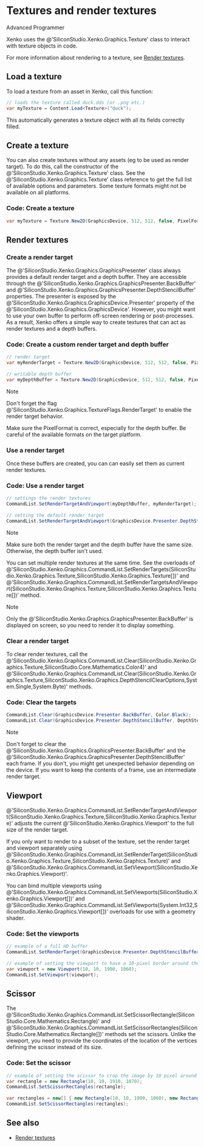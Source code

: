 # Textures and render textures

<span class="label label-doc-level">Advanced</span>
<span class="label label-doc-audience">Programmer</span>

Xenko uses the @'SiliconStudio.Xenko.Graphics.Texture' class to interact with texture objects in code.

For more information about rendering to a texture, see [Render textures](../graphics-compositor/render-textures.md).

## Load a texture

To load a texture from an asset in Xenko, call this function:

```cs
// loads the texture called duck.dds (or .png etc.)
var myTexture = Content.Load<Texture>("duck");
```

This automatically generates a texture object with all its fields correctly filled.

## Create a texture

You can also create textures without any assets (eg to be used as render target). To do this, call the constructor of the @'SiliconStudio.Xenko.Graphics.Texture' class. See the @'SiliconStudio.Xenko.Graphics.Texture' class reference to get the full list of available options and parameters. Some texture formats might not be available on all platforms.

### Code: Create a texture

```cs
var myTexture = Texture.New2D(GraphicsDevice, 512, 512, false, PixelFormat.R8G8B8A8_UNorm, TextureFlags.ShaderResource);
```

## Render textures

### Create a render target

The @'SiliconStudio.Xenko.Graphics.GraphicsPresenter' class always provides a default render target and a depth buffer. They are accessible through the @'SiliconStudio.Xenko.Graphics.GraphicsPresenter.BackBuffer' and @'SiliconStudio.Xenko.Graphics.GraphicsPresenter.DepthStencilBuffer' properties. The presenter is exposed by the @'SiliconStudio.Xenko.Graphics.GraphicsDevice.Presenter' property of the @'SiliconStudio.Xenko.Graphics.GraphicsDevice'. However, you might want to use your own buffer to perform off-screen rendering or post-processes. As a result, Xenko offers a simple way to create textures that can act as render textures and a depth buffers.

### Code: Create a custom render target and depth buffer

```cs
// render target
var myRenderTarget = Texture.New2D(GraphicsDevice, 512, 512, false, PixelFormat.R8G8B8A8_UNorm, TextureFlags.ShaderResource | TextureFlags.RenderTarget);
 
// writable depth buffer
var myDepthBuffer = Texture.New2D(GraphicsDevice, 512, 512, false, PixelFormat.D16_UNorm, TextureFlags.DepthStencil);
```

>[!Note]
>Don't forget the flag @'SiliconStudio.Xenko.Graphics.TextureFlags.RenderTarget' to enable the render target behavior.
>
>Make sure the PixelFormat is correct, especially for the depth buffer. Be careful of the available formats on the target platform.

### Use a render target

Once these buffers are created, you can can easily set them as current render textures.

### Code: Use a render target

```cs
// settings the render textures
CommandList.SetRenderTargetAndViewport(myDepthBuffer, myRenderTarget);
 
// setting the default render target
CommandList.SetRenderTargetAndViewport(GraphicsDevice.Presenter.DepthStencilBuffer, GraphicsDevice.Presenter.BackBuffer);
```

>[!Note]
>Make sure both the render target and the depth buffer have the same size. Otherwise, the depth buffer isn't used.

You can set multiple render textures at the same time. See the overloads of @'SiliconStudio.Xenko.Graphics.CommandList.SetRenderTargets(SiliconStudio.Xenko.Graphics.Texture,SiliconStudio.Xenko.Graphics.Texture[])' and @'SiliconStudio.Xenko.Graphics.CommandList.SetRenderTargetsAndViewport(SiliconStudio.Xenko.Graphics.Texture,SiliconStudio.Xenko.Graphics.Texture[])' method.

>[!Note]
>Only the @'SiliconStudio.Xenko.Graphics.GraphicsPresenter.BackBuffer' is displayed on screen, so you need to render it to display something.

### Clear a render target

To clear render textures, call the @'SiliconStudio.Xenko.Graphics.CommandList.Clear(SiliconStudio.Xenko.Graphics.Texture,SiliconStudio.Core.Mathematics.Color4)' and @'SiliconStudio.Xenko.Graphics.CommandList.Clear(SiliconStudio.Xenko.Graphics.Texture,SiliconStudio.Xenko.Graphics.DepthStencilClearOptions,System.Single,System.Byte)' methods.

### Code: Clear the targets

```cs
CommandList.Clear(GraphicsDevice.Presenter.BackBuffer, Color.Black);
CommandList.Clear(GraphicsDevice.Presenter.DepthStencilBuffer, DepthStencilClearOptions.DepthBuffer); // only clear the depth buffer
```

>[!Note]
>Don't forget to clear the @'SiliconStudio.Xenko.Graphics.GraphicsPresenter.BackBuffer' and the @'SiliconStudio.Xenko.Graphics.GraphicsPresenter.DepthStencilBuffer' each frame. If you don't, you might get unexpected behavior depending on the device. If you want to keep the contents of a frame, use an intermediate render target.

## Viewport

@'SiliconStudio.Xenko.Graphics.CommandList.SetRenderTargetAndViewport(SiliconStudio.Xenko.Graphics.Texture,SiliconStudio.Xenko.Graphics.Texture)' adjusts the current @'SiliconStudio.Xenko.Graphics.Viewport' to the full size of the render target.

If you only want to render to a subset of the texture, set the render target and viewport separately using @'SiliconStudio.Xenko.Graphics.CommandList.SetRenderTarget(SiliconStudio.Xenko.Graphics.Texture,SiliconStudio.Xenko.Graphics.Texture)' and @'SiliconStudio.Xenko.Graphics.CommandList.SetViewport(SiliconStudio.Xenko.Graphics.Viewport)'.

You can bind multiple viewports using @'SiliconStudio.Xenko.Graphics.CommandList.SetViewports(SiliconStudio.Xenko.Graphics.Viewport[])' and @'SiliconStudio.Xenko.Graphics.CommandList.SetViewports(System.Int32,SiliconStudio.Xenko.Graphics.Viewport[])' overloads for use with a geometry shader.

### Code: Set the viewports

```cs
// example of a full HD buffer
CommandList.SetRenderTarget(GraphicsDevice.Presenter.DepthStencilBuffer, GraphicsDevice.Presenter.BackBuffer); // no viewport set
 
// example of setting the viewport to have a 10-pixel border around the image in a full HD buffer (1920x1080)
var viewport = new Viewport(10, 10, 1900, 1060);
CommandList.SetViewport(viewport);
```

## Scissor

The @'SiliconStudio.Xenko.Graphics.CommandList.SetScissorRectangle(SiliconStudio.Core.Mathematics.Rectangle)' and @'SiliconStudio.Xenko.Graphics.CommandList.SetScissorRectangles(SiliconStudio.Core.Mathematics.Rectangle[])' methods set the scissors. Unlike the viewport, you need to provide the coordinates of the location of the vertices defining the scissor instead of its size.

### Code: Set the scissor

```cs
// example of setting the scissor to crop the image by 10 pixel around it in a full hd buffer (1920x1080)
var rectangle = new Rectangle(10, 10, 1910, 1070);
CommandList.SetScissorRectangles(rectangle);
 
var rectangles = new[] { new Rectangle(10, 10, 1900, 1060), new Rectangle(0, 0, 256, 256) };
CommandList.SetScissorRectangles(rectangles);
```

## See also

* [Render textures](../graphics-compositor/render-textures.md)
